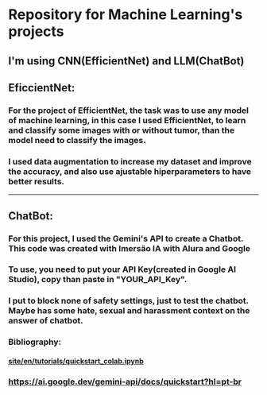 # Repository for Machine Learning's projects
## I'm using CNN(EfficientNet) and LLM(ChatBot)

## EficcientNet:

### For the project of EfficientNet, the task was to use any model of machine learning, in this case I used EfficientNet, to learn and classify some images with or without tumor, than the model need to classify the images. 
### I used data augmentation to increase my dataset and improve the accuracy, and also use ajustable hiperparameters to have better results.
------
## ChatBot:

### For this project, I used the Gemini's API to create a Chatbot. This code was created with Imersão IA with Alura and Google
### To use, you need to put your API Key(created in Google AI Studio), copy than paste in "YOUR_API_Key".
### I put to block none of safety settings, just to test the chatbot. Maybe has some hate, sexual and harassment context on the answer of chatbot.



### Bibliography:
#### [site/en/tutorials/quickstart_colab.ipynb](https://github.com/google/generative-ai-docs/blob/main/site/en/tutorials/quickstart_colab.ipynb)
### https://ai.google.dev/gemini-api/docs/quickstart?hl=pt-br
